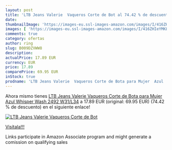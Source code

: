 ```yaml
---
layout: post
title: 'LTB Jeans Valerie  Vaqueros Corte de Bot al 74.42 % de descuento'
date: 
thumbnailImage: 'https://images-eu.ssl-images-amazon.com/images/I/416ZHIeYMKL._SL200_.jpg'
images: [ 'https://images-eu.ssl-images-amazon.com/images/I/416ZHIeYMKL._SL200_.jpg' ]
comments: true
category: ofertas
author: ring
slug: B009DZVWW8
description:
actualPrice: 17.89 EUR
currency: EUR
price: 17.89
comparePrice: 69.95 EUR
inStock: true
prodname: 'LTB Jeans Valerie  Vaqueros Corte de Bota para Mujer  Azul  Whisper Wash 2492   W31/L34'
---
```


Ahora mismo tienes [LTB Jeans Valerie  Vaqueros Corte de Bota para Mujer  Azul  Whisper Wash 2492   W31/L34](https://www.amazon.es/dp/B009DZVWW8/?tag=tolees-21) a 17.89 EUR (original: 69.95 EUR) (74.42 %  de descuento) en el siguiente enlace!

[![LTB Jeans Valerie  Vaqueros Corte de Bot](https://images-eu.ssl-images-amazon.com/images/I/416ZHIeYMKL._SL200_.jpg)](https://www.amazon.es/dp/B009DZVWW8/?tag=tolees-21)

[Visítala!!!](https://www.amazon.es/dp/B009DZVWW8/?tag=tolees-21)

Links participate in Amazon Associate program and might generate a comission on qualifying sales
